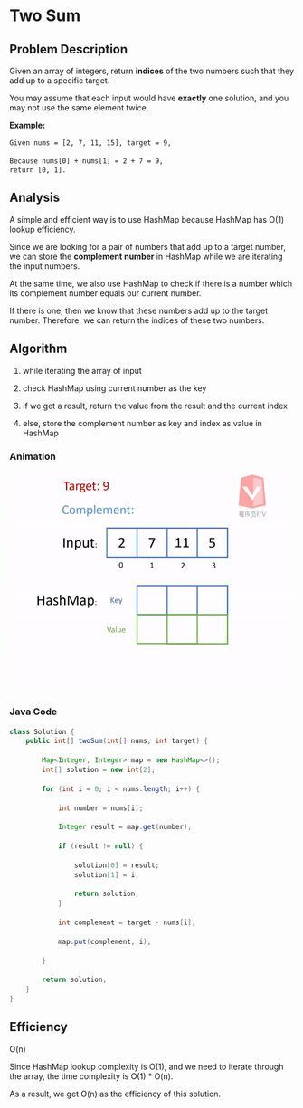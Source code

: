 # Two Sum

## Problem Description

Given an array of integers, return **indices** of the two numbers such that they add up to a specific target.

You may assume that each input would have **exactly** one solution, and you may not use the same element twice.

**Example:**

```
Given nums = [2, 7, 11, 15], target = 9,

Because nums[0] + nums[1] = 2 + 7 = 9,
return [0, 1].
```

## Analysis

A simple and efficient way is to use HashMap because HashMap has O(1) lookup efficiency. 

Since we are looking for a pair of numbers that add up to a target number, we can store the **complement number** in HashMap while we are iterating the input numbers. 

At the same time, we also use HashMap to check if there is a number which its complement number equals our current number.

 If there is one, then we know that these numbers add up to the target number. Therefore, we can return the indices of these two numbers.

## Algorithm

1. while iterating the array of input

2. check HashMap using current number as the key

3. if we get a result, return the value from the result and the current index

2. else, store the complement number as key and index as value in HashMap

### Animation

![animation](img/animation.gif)

### Java Code

```java
class Solution {
    public int[] twoSum(int[] nums, int target) {

        Map<Integer, Integer> map = new HashMap<>();
        int[] solution = new int[2];
        
        for (int i = 0; i < nums.length; i++) {
            
            int number = nums[i];
            
            Integer result = map.get(number);
            
            if (result != null) {

                solution[0] = result;
                solution[1] = i;
                
                return solution;
            }
            
            int complement = target - nums[i];
            
            map.put(complement, i);

        }
        
        return solution;
    }
}
```

## Efficiency

O(n)

Since HashMap lookup complexity is O(1), and we need to iterate through the array, the time complexity is O(1) * O(n).

As a result, we get O(n) as the efficiency of this solution.
